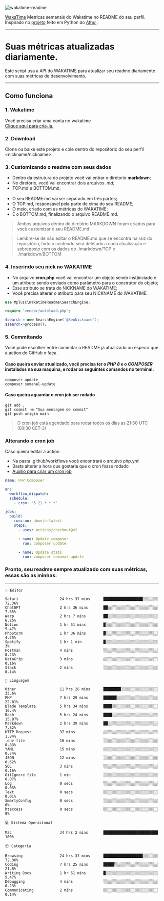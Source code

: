 ![wakatime-readme](https://socialify.git.ci/bymatheus/wakatime-readme/image?description=1&descriptionEditable=M%C3%A9tricas%20semanais%20do%20Wakatime%20no%20seu%20README%20de%20perfil.&font=KoHo&forks=1&language=1&owner=1&pattern=Signal&stargazers=1&theme=Dark)

[WakaTime](https://wakatime.com) Metricas semanais do Wakatime no README do seu perfil. <br>
Inspirado no [projeto](https://github.com/athul/waka-readme) feito em Python do [Athul](https://github.com/athul).
___

# Suas métricas atualizadas diariamente.
Este script usa a API do WAKATIME para atualizar seu readme diariamente com suas métricas de desenvolvimento.

___

## Como funciona

### 1. Wakatime
Você precisa criar uma conta no wakatime <br>
[Clique aqui para cria-la.](https://wakatime.com) 

### 2. Download
Clone ou baixe este projeto e cole dentro do repositório do seu perfil <nickname/nickname>.

### 3. Customizando o readme com seus dados
- Dentro da estrutura do projeto você vai entrar o diretorio **markdown**;  
- No diretório, você vai encontrar dois arquivos *.md*;
- TOP.md e BOTTOM.md.
<br><br>
- O seu README.md vai ser separado em três partes; 
- O TOP.md, responsável pela parte de cima do seu README;
- O meio, criado com as métricas do WAKATIME;
- E o BOTTOM.md, finalizando o arquivo README.md.<br>

> Ambos arquivos dentro do diretório MARKDOWN foram criados para você customizar o seu README.md

> Lembre-se de não editar o README.md que se encontra na raiz do repositório, todo o conteúdo será deletado a cada atualização e sobreposto com os dados do ./markdown/TOP e ./markdown/BOTTOM

### 4. Inserindo seu nick no WAKATIME
- No arquivo **cron.php** você vai encontrar um objeto sendo instânciado e um atributo sendo enviado como parâmetro para o construtor do objeto;
- Esse atributo se trata do NICKNAME do WAKATIME;
- Você precisa alterar o atributo para seu NICKNAME do WAKATIME.

```php
use MplusC\WakatimeReadme\SearchEngine;

require 'vendor/autoload.php';

$search = new SearchEngine('@SeuNickname');
$search->process();
```

### 5. Commitando
Você pode escolher entre commitar o README já atualizado ou esperar que a action do GitHub o faça. <br>

#### Caso queira enviar atualizado, você precisa ter o *PHP 8* e o *COMPOSER* instalados na sua maquina, e rodar os seguintes comandos no terminal.
```composer
composer update
composer semanal-update 
```

#### Caso queira aguardar o cron job ser rodado 
```git 
git add .
git commit -m "Sua mensagem de commit"
git push origin main
```

>O cron job está agendado para rodar todos os dias as 21:30 UTC (00:30 CET-3) 

### Alterando o cron job
Caso queira editar a action:

- Na pasta .github/workflows você encontrará o arquivo php.yml
- Basta alterar a hora que gostaria que o cron fosse rodado
- [Auxilio para criar um cron job](https://crontab.guru)

```yml
name: PHP Composer

on:
  workflow_dispatch:
  schedule:
    - cron: "5 21 * * *"

jobs:
  build:
    runs-on: ubuntu-latest
    steps:
      - uses: actions/checkout@v2

      - name: Update composer
        run: composer update

      - name: Update stats
        run: composer semanal-update
```

### Pronto, seu readme sempre atualizado com suas métricas, essas são as minhas:

___
```text
💡 Editor

Safari                   24 hrs 37 mins      ██████████████████░░░░░░░     72.36%
ChatGPT                  2 hrs 36 mins       ██░░░░░░░░░░░░░░░░░░░░░░░      7.65%
Warp                     2 hrs 7 mins        ██░░░░░░░░░░░░░░░░░░░░░░░      6.25%
Notion                   1 hr 51 mins        █░░░░░░░░░░░░░░░░░░░░░░░░      5.47%
PhpStorm                 1 hr 36 mins        █░░░░░░░░░░░░░░░░░░░░░░░░      4.75%
Spotify                  1 hr 1 min          █░░░░░░░░░░░░░░░░░░░░░░░░         3%
Postman                  4 mins              ░░░░░░░░░░░░░░░░░░░░░░░░░      0.23%
DataGrip                 3 mins              ░░░░░░░░░░░░░░░░░░░░░░░░░      0.16%
Slack                    2 mins              ░░░░░░░░░░░░░░░░░░░░░░░░░      0.14%
```
```text
💬 Linguagem

Other                    11 hrs 26 mins      ████████░░░░░░░░░░░░░░░░░      33.6%
PHP                      7 hrs 29 mins       ██████░░░░░░░░░░░░░░░░░░░     22.01%
Blade Template           5 hrs 34 mins       ████░░░░░░░░░░░░░░░░░░░░░      16.4%
Bash                     5 hrs 24 mins       ████░░░░░░░░░░░░░░░░░░░░░     15.87%
Markdown                 2 hrs 39 mins       ██░░░░░░░░░░░░░░░░░░░░░░░      7.82%
HTTP Request             37 mins             ░░░░░░░░░░░░░░░░░░░░░░░░░      1.84%
.env file                16 mins             ░░░░░░░░░░░░░░░░░░░░░░░░░      0.83%
YAML                     15 mins             ░░░░░░░░░░░░░░░░░░░░░░░░░      0.74%
JSON                     12 mins             ░░░░░░░░░░░░░░░░░░░░░░░░░      0.62%
SQL                      3 mins              ░░░░░░░░░░░░░░░░░░░░░░░░░      0.16%
GitIgnore file           1 min               ░░░░░░░░░░░░░░░░░░░░░░░░░      0.07%
Log                      0 secs              ░░░░░░░░░░░░░░░░░░░░░░░░░      0.03%
Text                     0 secs              ░░░░░░░░░░░░░░░░░░░░░░░░░      0.01%
SmartyConfig             0 secs              ░░░░░░░░░░░░░░░░░░░░░░░░░         0%
htaccess                 0 secs              ░░░░░░░░░░░░░░░░░░░░░░░░░         0%
```
```text
💻 Sistema Operacional

Mac                      34 hrs 2 mins       █████████████████████████       100%
```
```text
📦 Categoria

Browsing                 24 hrs 37 mins      ██████████████████░░░░░░░     72.36%
Coding                   7 hrs 25 mins       █████░░░░░░░░░░░░░░░░░░░░      21.8%
Writing Docs             1 hr 51 mins        █░░░░░░░░░░░░░░░░░░░░░░░░      5.47%
Debugging                4 mins              ░░░░░░░░░░░░░░░░░░░░░░░░░      0.23%
Communicating            2 mins              ░░░░░░░░░░░░░░░░░░░░░░░░░      0.14%
```
